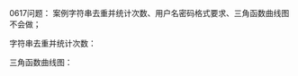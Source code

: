 0617问题：
 案例字符串去重并统计次数、用户名密码格式要求、三角函数曲线图不会做；

字符串去重并统计次数：
    <script type="text/javascript">
        var str = "a,a,b,c,c,d,f,g,j,j";
        var arr = str.split(",");
        var res= {};
        for(var i in arr){
            var c = arr[i]; //c为对象中的key值；
            if(res[c]){
                res[c] += 1;
            }else{
                res[c] = 1;
            }
        }
        for(var j in res){
          console.log("字符串"+j+"出现的次数："+res[j]+"次");  
        }

        for(var k in res){
            console.log(k);
        }
    </script>


用户名密码格式要求
 <script type="text/javascript">
    username.onblur = handlerBlur;
            function handlerBlur() {
                var content = username.value;
                if (content.length >= 6 && content.length <= 20) {
                    username.style.borderColor = "green";
                } else {
                    username.style.borderColor = "red";
                    alert("用户名长度应该在6 - 20 位之间");
                    return false;
                }
                if (isNaN(content[0])) {
                    username.style.borderColor = "green";
                } else {
                    username.style.borderColor = "red";
                    alert("首字符不能为数字");
                    return false;
                }
                for (var i = 0, letter; letter = content[i++];) {
                    var ascii = letter.charCodeAt(0);
                    if (!(ascii >= 48 && ascii <= 57 || ascii >= 65 && ascii <= 90 || ascii >= 97 && ascii <= 122 || ascii === 95)) {
                        alert("只能以数字字母下划线进行命名");
                        username.style.borderColor = "red";
                        return false;
                    }
                }
            }
         </script>



         
三角函数曲线图：
     <script type="text/javascript">
               var r = 100;
               var angle = 0;
               var numLeft = 0;
               function _sin() {
                    angle += 3.6;
                     numLeft +=  5;
                     var numTop = -Math.sin(Math.PI / 180 * angle) * r + 200;
                    var styleStr = "left:" + numLeft + "px;top:" + numTop + "px";
                    container.innerHTML += '<div class="point" style="' + styleStr + '">';
               }
               setInterval(_sin,30);
     
        </script>